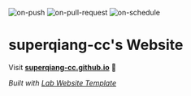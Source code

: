 
  ![on-push](../../actions/workflows/on-push.yaml/badge.svg)
  ![on-pull-request](../../actions/workflows/on-pull-request.yaml/badge.svg)
  ![on-schedule](../../actions/workflows/on-schedule.yaml/badge.svg)

  # superqiang-cc's Website

  Visit **[superqiang-cc.github.io](https://superqiang-cc.github.io)** 🚀

  _Built with [Lab Website Template](https://greene-lab.gitbook.io/lab-website-template-docs)_

